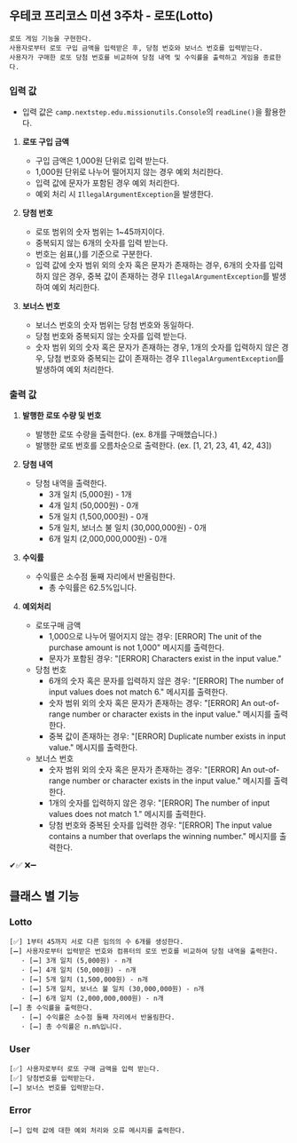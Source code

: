 ## 우테코 프리코스 미션 3주차 - 로또(Lotto)
    로또 게임 기능을 구현한다. 
    사용자로부터 로또 구입 금액을 입력받은 후, 당첨 번호와 보너스 번호를 입력받는다. 
    사용자가 구매한 로또 당첨 번호를 비교하여 당첨 내역 및 수익률을 출력하고 게임을 종료한다.


### 입력 값
- 입력 값은 `camp.nextstep.edu.missionutils.Console`의 `readLine()`을 활용한다.

1. **로또 구입 금액**
   - 구입 금액은 1,000원 단위로 입력 받는다.
   - 1,000원 단위로 나누어 떨어지지 않는 경우 예외 처리한다.
   - 입력 값에 문자가 포함된 경우 예외 처리한다.
   - 예외 처리 시 `IllegalArgumentException`을 발생한다.
 

2. **당첨 번호**
   - 로또 범위의 숫자 범위는 1~45까지이다.
   - 중복되지 않는 6개의 숫자를 입력 받는다.
   - 번호는 쉼표(,)를 기준으로 구분한다.
   - 입력 값에 숫자 범위 외의 숫자 혹은 문자가 존재하는 경우, 6개의 숫자를 입력하지 않은 경우, 중복 값이 존재하는 경우 `IllegalArgumentException`를 발생하여 예외 처리한다.


3. **보너스 번호**
   - 보너스 번호의 숫자 범위는 당첨 번호와 동일하다.
   - 당첨 번호와 중복되지 않는 숫자를 입력 받는다.
   - 숫자 범위 외의 숫자 혹은 문자가 존재하는 경우, 1개의 숫자를 입력하지 않은 경우, 당첨 번호와 중복되는 값이 존재하는 경우 `IllegalArgumentException`를 발생하여 예외 처리한다.
     
 

    
### 출력 값 
1. **발행한 로또 수량 및 번호**
   - 발행한 로또 수량을 출력한다. (ex. 8개를 구매했습니다.)
   - 발행한 로또 번호를 오름차순으로 출력한다. (ex. [1, 21, 23, 41, 42, 43])


2. **당첨 내역**
    - 당첨 내역을 출력한다.
        - 3개 일치 (5,000원) - 1개
        - 4개 일치 (50,000원) - 0개
        - 5개 일치 (1,500,000원) - 0개
        - 5개 일치, 보너스 불 일치 (30,000,000원) - 0개
        - 6개 일치 (2,000,000,000원) - 0개
    

3. **수익률**
    - 수익률은 소수점 둘째 자리에서 반올림한다.
      - 총 수익률은 62.5%입니다.


4. **예외처리**
   - 로또구매 금액
     - 1,000으로 나누어 떨어지지 않는 경우: [ERROR] The unit of the purchase amount is not 1,000" 메시지를 출력한다.
     - 문자가 포함된 경우: "[ERROR] Characters exist in the input value."
   - 당첨 번호
     - 6개의 숫자 혹은 문자를 입력하지 않은 경우: "[ERROR] The number of input values does not match 6." 메시지를 출력한다.
     - 숫자 범위 외의 숫자 혹은 문자가 존재하는 경우: "[ERROR] An out-of-range number or character exists in the input value." 메시지를 출력한다.
     - 중복 값이 존재하는 경우: "[ERROR] Duplicate number exists in input value." 메시지를 출력한다.
   - 보너스 번호
     - 숫자 범위 외의 숫자 혹은 문자가 존재하는 경우: "[ERROR] An out-of-range number or character exists in the input value." 메시지를 출력한다.
     - 1개의 숫자를 입력하지 않은 경우: "[ERROR] The number of input values does not match 1." 메시지를 출력한다.
     - 당첨 번호와 중복된 숫자를 입력한 경우: "[ERROR] The input value contains a number that overlaps the winning number." 메시지를 출력한다.



✔✅
❌➖

## 클래스 별 기능

### Lotto
    [✅] 1부터 45까지 서로 다른 임의의 수 6개를 생성한다. 
    [➖] 사용자로부터 입력받은 번호와 컴퓨터의 로또 번호를 비교하여 당첨 내역을 출력한다.
       · [➖] 3개 일치 (5,000원) - n개
       · [➖] 4개 일치 (50,000원) - n개
       · [➖] 5개 일치 (1,500,000원) - n개
       · [➖] 5개 일치, 보너스 불 일치 (30,000,000원) - n개
       · [➖] 6개 일치 (2,000,000,000원) - n개
    [➖] 총 수익률을 출력한다.
       · [➖] 수익률은 소수점 둘째 자리에서 반올림한다.
       · [➖] 총 수익률은 n.m%입니다.


### User
    [✅] 사용자로부터 로또 구매 금액을 입력 받는다.
    [✅] 당첨번호를 입력받는다.
    [➖] 보너스 번호를 입력받는다.

### Error
    [➖] 입력 값에 대한 예외 처리와 오류 메시지를 출력한다.

